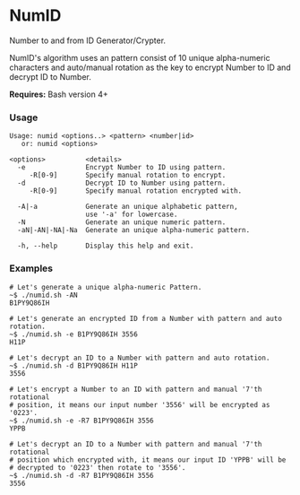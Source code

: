 # NumID
Number to and from ID Generator/Crypter.

NumID's algorithm uses an pattern consist of 10 unique
alpha-numeric characters and auto/manual rotation as the
key to encrypt Number to ID and decrypt ID to Number.

<b>Requires:</b> Bash version 4+

### Usage
```console
Usage: numid <options..> <pattern> <number|id>
   or: numid <options>

<options>          <details>
  -e               Encrypt Number to ID using pattern.
     -R[0-9]       Specify manual rotation to encrypt.
  -d               Decrypt ID to Number using pattern.
     -R[0-9]       Specify manual rotation encrypted with.
     
  -A|-a            Generate an unique alphabetic pattern, 
                   use '-a' for lowercase.
  -N               Generate an unique numeric pattern.
  -aN|-AN|-NA|-Na  Generate an unique alpha-numeric pattern.
  
  -h, --help       Display this help and exit.
```

### Examples
```shell
# Let's generate a unique alpha-numeric Pattern.
~$ ./numid.sh -AN
B1PY9Q86IH

# Let's generate an encrypted ID from a Number with pattern and auto rotation.
~$ ./numid.sh -e B1PY9Q86IH 3556
H11P

# Let's decrypt an ID to a Number with pattern and auto rotation.
~$ ./numid.sh -d B1PY9Q86IH H11P
3556

# Let's encrypt a Number to an ID with pattern and manual '7'th rotational
# position, it means our input number '3556' will be encrypted as '0223'.
~$ ./numid.sh -e -R7 B1PY9Q86IH 3556
YPPB

# Let's decrypt an ID to a Number with pattern and manual '7'th rotational
# position which encrypted with, it means our input ID 'YPPB' will be
# decrypted to '0223' then rotate to '3556'.
~$ ./numid.sh -d -R7 B1PY9Q86IH 3556
3556
```
